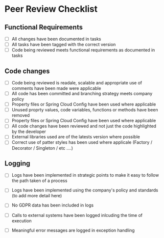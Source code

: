 # Peer Review Checklist

## Functional Requirements

- [ ] All changes have been documented in tasks
- [ ] All tasks have been tagged with the correct version
- [ ] Code being reviewed meets functional requirements as documented in tasks

## Code changes
- [ ] Code being reviewed is readale, scalable and appropriate use of comments have been made were applicable
- [ ] All code has been committed and branching strategy meets company policy
- [ ] Property files or Spring Cloud Config have been used where applicable
- [ ] Unused proprty values, code variables, functions or methods have been removed
- [ ] Property files or Spring Cloud Config have been used where applicable
- [ ] All code changes have been reviewed and not just the code highlighted by the developer
- [ ] External libraries used are of the latests version where possible
- [ ] Correct use of patter styles has been used where applicale (Factory / Decorator / Singleton / etc ....)

## Logging
- [ ] Logs have been implemented in strategic points to make it easy to follow the path taken of a process
- [ ] Logs have been implemented using the company's policy and standards (to add more detail here)
- [ ] No GDPR data has been included in logs
- [ ] Calls to external systems have been logged inlcuding the time of execution
- [ ] Meaningful error messages are logged in exception handling


